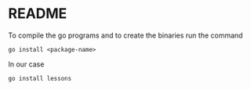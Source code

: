 # README

To compile the go programs and to create the binaries run the command

    go install <package-name>

In our case

    go install lessons
